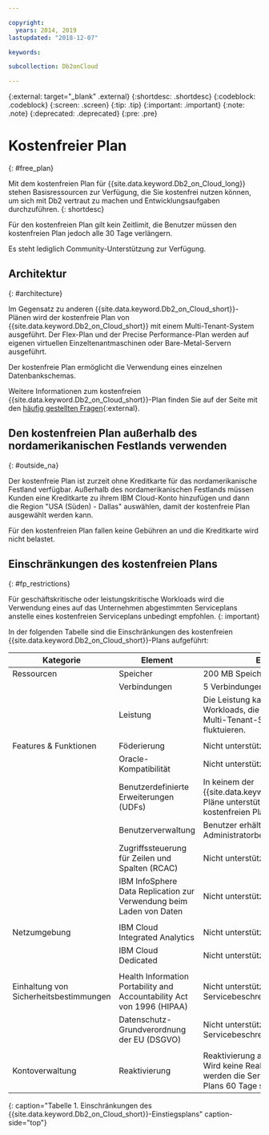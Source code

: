 ```yaml
---

copyright:
  years: 2014, 2019
lastupdated: "2018-12-07"

keywords: 

subcollection: Db2onCloud

---
```


<!-- Attribute definitions --> 
{:external: target="_blank" .external}
{:shortdesc: .shortdesc}
{:codeblock: .codeblock}
{:screen: .screen}
{:tip: .tip}
{:important: .important}
{:note: .note}
{:deprecated: .deprecated}
{:pre: .pre}

# Kostenfreier Plan
{: #free_plan}

Mit dem kostenfreien Plan für {{site.data.keyword.Db2_on_Cloud_long}} stehen Basisressourcen zur Verfügung, die Sie kostenfrei nutzen können, um sich mit Db2 vertraut zu machen und Entwicklungsaufgaben durchzuführen.
{: shortdesc}

Für den kostenfreien Plan gilt kein Zeitlimit, die Benutzer müssen den kostenfreien Plan jedoch alle 30 Tage verlängern.

Es steht lediglich Community-Unterstützung zur Verfügung. 
 
## Architektur
{: #architecture}

Im Gegensatz zu anderen {{site.data.keyword.Db2_on_Cloud_short}}-Plänen wird der kostenfreie Plan von {{site.data.keyword.Db2_on_Cloud_short}} mit einem Multi-Tenant-System ausgeführt. Der Flex-Plan und der Precise Performance-Plan werden auf eigenen virtuellen Einzeltenantmaschinen oder Bare-Metal-Servern ausgeführt.
 
Der kostenfreie Plan ermöglicht die Verwendung eines einzelnen Datenbankschemas.

Weitere Informationen zum kostenfreien {{site.data.keyword.Db2_on_Cloud_short}}-Plan finden Sie auf der Seite mit den [häufig gestellten Fragen](https://ibm.biz/db2oc_free_plan_faq){:external}.

## Den kostenfreien Plan außerhalb des nordamerikanischen Festlands verwenden
{: #outside_na}

Der kostenfreie Plan ist zurzeit ohne Kreditkarte für das nordamerikanische Festland verfügbar. Außerhalb des nordamerikanischen Festlands müssen Kunden eine Kreditkarte zu ihrem IBM Cloud-Konto hinzufügen und dann die Region "USA (Süden) - Dallas" auswählen, damit der kostenfreie Plan ausgewählt werden kann.

Für den kostenfreien Plan fallen keine Gebühren an und die Kreditkarte wird nicht belastet.

## Einschränkungen des kostenfreien Plans
{: #fp_restrictions}

Für geschäftskritische oder leistungskritische Workloads wird die Verwendung eines auf das Unternehmen abgestimmten Serviceplans anstelle eines kostenfreien Serviceplans unbedingt empfohlen. 
{: important}

In der folgenden Tabelle sind die Einschränkungen des kostenfreien {{site.data.keyword.Db2_on_Cloud_short}}-Plans aufgeführt:

| Kategorie | Element | Einschränkung | 
|----------|------|-------------|
| Ressourcen | Speicher | 200 MB Speicher pro Benutzer |
|  | Verbindungen | 5 Verbindungen pro Benutzer |
|  | Leistung | Die Leistung kann aufgrund von Workloads, die von anderen Benutzern im Multi-Tenant-System ausgeführt werden, fluktuieren. |
|  |  |
| Features & Funktionen | Föderierung | Nicht unterstützt |
|  | Oracle-Kompatibilität | Nicht unterstützt |
|  | Benutzerdefinierte Erweiterungen (UDFs) | In keinem der {{site.data.keyword.Db2_on_Cloud_short}}-Pläne unterstützt, auch nicht im kostenfreien Plan |
|  | Benutzerverwaltung | Benutzer erhält keine Administratorberechtigung |
|  | Zugriffssteuerung für Zeilen und Spalten (RCAC) | Nicht unterstützt |
|  | IBM InfoSphere Data Replication zur Verwendung beim Laden von Daten | Nicht unterstützt |
|  |  |
| Netzumgebung | IBM Cloud Integrated Analytics | Nicht unterstützt |
|  | IBM Cloud Dedicated | Nicht unterstützt |
|  |  |
| Einhaltung von Sicherheitsbestimmungen | Health Information Portability and Accountability Act von 1996 (HIPAA) | Nicht unterstützt. Siehe Servicebeschreibung. |
|  | Datenschutz-Grundverordnung der EU (DSGVO) | Nicht unterstützt. Siehe Servicebeschreibung. |
|  |  |
| Kontoverwaltung | Reaktivierung | Reaktivierung alle 30 Tage erforderlich. Wird keine Reaktivierung vorgenommen, werden die Services des kostenfreien Plans 60 Tage später gelöscht.  |
{: caption="Tabelle 1. Einschränkungen des {{site.data.keyword.Db2_on_Cloud_short}}-Einstiegsplans" caption-side="top"}


